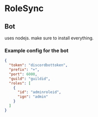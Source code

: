 # RoleSync

## Bot

uses nodejs. make sure to install everything.

### Example config for the bot

```json
{
  "token": "discordbottoken",
  "prefix": "+",
  "port": 6000,
  "guild": "guildid",
  "roles": [
    {
      "id": "adminroleid",
      "ign": "admin"
    }
  ]
}
```
